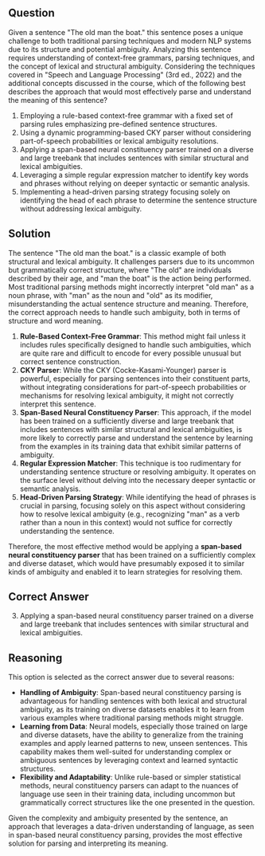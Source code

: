 ## Question
Given a sentence "The old man the boat." this sentence poses a unique challenge to both traditional parsing techniques and modern NLP systems due to its structure and potential ambiguity. Analyzing this sentence requires understanding of context-free grammars, parsing techniques, and the concept of lexical and structural ambiguity. Considering the techniques covered in "Speech and Language Processing" (3rd ed., 2022) and the additional concepts discussed in the course, which of the following best describes the approach that would most effectively parse and understand the meaning of this sentence?

1. Employing a rule-based context-free grammar with a fixed set of parsing rules emphasizing pre-defined sentence structures.
2. Using a dynamic programming-based CKY parser without considering part-of-speech probabilities or lexical ambiguity resolutions.
3. Applying a span-based neural constituency parser trained on a diverse and large treebank that includes sentences with similar structural and lexical ambiguities.
4. Leveraging a simple regular expression matcher to identify key words and phrases without relying on deeper syntactic or semantic analysis.
5. Implementing a head-driven parsing strategy focusing solely on identifying the head of each phrase to determine the sentence structure without addressing lexical ambiguity.

## Solution
The sentence "The old man the boat." is a classic example of both structural and lexical ambiguity. It challenges parsers due to its uncommon but grammatically correct structure, where "The old" are individuals described by their age, and "man the boat" is the action being performed. Most traditional parsing methods might incorrectly interpret "old man" as a noun phrase, with "man" as the noun and "old" as its modifier, misunderstanding the actual sentence structure and meaning. Therefore, the correct approach needs to handle such ambiguity, both in terms of structure and word meaning.

1. **Rule-Based Context-Free Grammar**: This method might fail unless it includes rules specifically designed to handle such ambiguities, which are quite rare and difficult to encode for every possible unusual but correct sentence construction.
2. **CKY Parser**: While the CKY (Cocke-Kasami-Younger) parser is powerful, especially for parsing sentences into their constituent parts, without integrating considerations for part-of-speech probabilities or mechanisms for resolving lexical ambiguity, it might not correctly interpret this sentence.
3. **Span-Based Neural Constituency Parser**: This approach, if the model has been trained on a sufficiently diverse and large treebank that includes sentences with similar structural and lexical ambiguities, is more likely to correctly parse and understand the sentence by learning from the examples in its training data that exhibit similar patterns of ambiguity.
4. **Regular Expression Matcher**: This technique is too rudimentary for understanding sentence structure or resolving ambiguity. It operates on the surface level without delving into the necessary deeper syntactic or semantic analysis.
5. **Head-Driven Parsing Strategy**: While identifying the head of phrases is crucial in parsing, focusing solely on this aspect without considering how to resolve lexical ambiguity (e.g., recognizing "man" as a verb rather than a noun in this context) would not suffice for correctly understanding the sentence.

Therefore, the most effective method would be applying a **span-based neural constituency parser** that has been trained on a sufficiently complex and diverse dataset, which would have presumably exposed it to similar kinds of ambiguity and enabled it to learn strategies for resolving them.

## Correct Answer
3. Applying a span-based neural constituency parser trained on a diverse and large treebank that includes sentences with similar structural and lexical ambiguities.

## Reasoning
This option is selected as the correct answer due to several reasons:

- **Handling of Ambiguity**: Span-based neural constituency parsing is advantageous for handling sentences with both lexical and structural ambiguity, as its training on diverse datasets enables it to learn from various examples where traditional parsing methods might struggle.
- **Learning from Data**: Neural models, especially those trained on large and diverse datasets, have the ability to generalize from the training examples and apply learned patterns to new, unseen sentences. This capability makes them well-suited for understanding complex or ambiguous sentences by leveraging context and learned syntactic structures.
- **Flexibility and Adaptability**: Unlike rule-based or simpler statistical methods, neural constituency parsers can adapt to the nuances of language use seen in their training data, including uncommon but grammatically correct structures like the one presented in the question.

Given the complexity and ambiguity presented by the sentence, an approach that leverages a data-driven understanding of language, as seen in span-based neural constituency parsing, provides the most effective solution for parsing and interpreting its meaning.